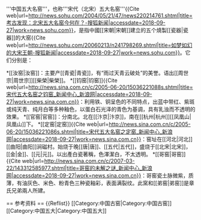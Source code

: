 '''中国五大名窑'''，也称'''宋代（北宋）五大名窑'''<ref>{{Cite web|url=http://news.sohu.com/2004/05/21/47/news220214761.shtml|title=考古发现：北宋五大名窑今何在？-搜狐新闻|accessdate=2018-09-27|work=news.sohu.com}}</ref>，是指中國[[宋朝|宋朝]]建立的五个燒製[[瓷器|瓷器]]的大窑<ref>{{Cite web|url=http://news.sohu.com/20060213/n241798269.shtml|title=如梦如幻的大宋王朝-搜狐新闻|accessdate=2018-09-27|work=news.sohu.com}}</ref>。它们分别是：

*[[汝窑|汝窑]]：主要产[[青瓷|青瓷]]，有“雨过天青云破处”的美誉。语出[[周世宗|周世宗]][[柴榮|柴榮]]。
*[[钧窑|钧窑]]<ref>{{Cite web|url=http://news.sina.com.cn/c/2005-06-20/15036221088s.shtml|title=宋代五大名窑之钧窑_新闻中心_新浪网|accessdate=2018-09-27|work=news.sina.com.cn}}</ref>：利用铁、铜呈色的不同特点，出蓝中带红、紫斑或纯天青、纯月白等多种釉色，以蛋白石光泽的青色为基调，具有乳浊而不透明的效果。
*[[官窑|官窑]]：分南北。北在[[汴京|汴京]]，南在[[杭州|杭州]][[凤凰山|凤凰山]]下。
*[[定窑|定窑]]<ref>{{Cite web|url=http://news.sina.com.cn/c/2005-06-20/15036221086s.shtml|title=宋代五大名窑之定窑_新闻中心_新浪网|accessdate=2018-09-27|work=news.sina.com.cn}}</ref>：窑址在[[河北|河北]][[曲阳|曲阳]]涧磁村。始烧于晚[[唐|唐]]、[[五代|五代]]，盛烧于[[北宋|北宋]]，[[金|金]]、[[元|元]]。以出產白瓷著稱，色澤潔白，不太透明。
*[[哥窑|哥窑]]<ref>{{Cite web|url=http://news.sina.com.cn/c/2007-03-22/143312585977.shtml|title=哥窑的未解之谜_新闻中心_新浪网|accessdate=2018-09-27|work=news.sina.com.cn}}</ref>：哥窑瓷土脉微紫，质薄，有油灰色、米色、粉青色三种瓷釉彩，表面满裂纹。此窯和[[弟窑|弟窑]]是章氏兄弟兩人所建。

== 参考资料 ==
{{Reflist}}
[[Category:中国古窑|Category:中国古窑]]
[[Category:中国五大|Category:中国五大]]